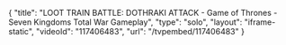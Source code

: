 {
    "title": "LOOT TRAIN BATTLE: DOTHRAKI ATTACK - Game of Thrones - Seven Kingdoms Total War Gameplay",
    "type": "solo",
    "layout": "iframe-static",
    "videoId": "117406483",
    "url": "\/tvpembed\/117406483"
}